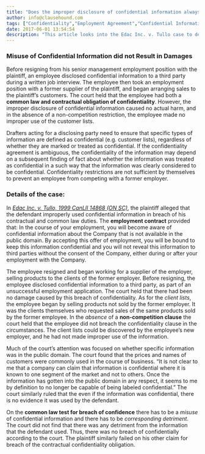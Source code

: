 ```yaml
---
title: "Does the improper disclosure of confidential information always result in damages?"
author: info@clausehound.com
tags: ["Confidentiality","Employment Agreement","Confidential Information","Non-competition","Confidentiality Agreement","info@clausehound.com"]
date: 2017-06-01 13:54:54
description: "This article looks into the Edac Inc. v. Tullo case to determine whether the improper disclosure of confidential information always results in damages."
---
```


### Misuse of Confidential Information did not Result in Damages

Before resigning from his senior management employment position with the plaintiff, an employee disclosed confidential information to a third party during a written job interview. The employee then took an employment position with a former supplier of the plaintiff, and began arranging sales to the plaintiff’s customers. The court held that the employee had both a **common law and contractual obligation of confidentiality**. However, the improper disclosure of confidential information caused no actual harm, and in the absence of a non-competition restriction, the employee made no improper use of the customer lists.

Drafters acting for a disclosing party need to ensure that specific types of information are defined as confidential (e.g. customer lists), regardless of whether they are marked or treated as confidential. If the confidentiality agreement is ambiguous, the confidentiality of the information may depend on a subsequent finding of fact about whether the information was treated as confidential in a such way that the information was clearly considered to be confidential. Confidentiality restrictions are not sufficient by themselves to prevent an employee from competing with a former employer.

### Details of the case:

In [*Edac Inc. v. Tullo, 1999 CanLII 14868 (ON SC)*](https://www.canlii.org/en/on/onsc/doc/1999/1999canlii14868/1999canlii14868.html), the plaintiff alleged that the defendant improperly used confidential information in breach of his contractual and common law duties. The **employment contract** provided that: In the course of your employment, you will become aware of confidential information about the Company that is not available in the public domain. By accepting this offer of employment, you will be bound to keep this information confidential and you will not reveal this information to third parties without the consent of the Company, either during or after your employment with the Company. 

The employee resigned and began working for a supplier of the employer, selling products to the clients of the former employer. Before resigning, the employee disclosed confidential information to a third party, as part of an unsuccessful employment application. The court held that there had been no damage caused by this breach of confidentiality. As for the *client lists*, the employee began by selling products not sold by the former employer. It was the clients themselves who requested sales of the same products sold by the former employee. In the *absence* of a **non-competition clause** the court held that the employee did not breach the confidentiality clause in the circumstances. The client lists could be discovered by the employee’s new employer, and he had not made improper use of the information.

Much of the court’s attention was focused on whether specific information was in the public domain. The court found that the prices and names of customers were commonly used in the course of business. “It is not clear to me that a company can claim that information is confidential where it is known to one segment of the market and not to others. Once the information has gotten into the public domain in any respect, it seems to me by definition to no longer be capable of being labeled confidential.” The court similarly ruled that the even if the information was confidential, there is no evidence it was used by the defendant. 

On the **common law test for breach of confidence** there has to be a *misuse* of confidential information and there has to be *corresponding detriment*. The court did not find that there was any detriment from the information that the defendant used. Thus, there was no breach of confidentially according to the court. The plaintiff similarly failed on his other claim for breach of the contractual confidentiality obligation.


